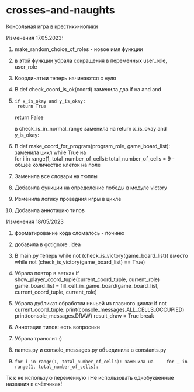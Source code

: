 # crosses-and-naughts
Консольная игра в крестики-нолики

Изменения 17.05.2023:
1. make_random_choice_of_roles - новое имя функции
2. в этой функции убрала сокращения в переменных user_role, user_role
3. Координатыи теперь начинаются с нуля
4. В def check_coord_is_ok(coord) заменила два if на and and
5.     if x_is_okay and y_is_okay:
        return True
    return False
    
    в check_is_in_normal_range
    заменила на 
    return x_is_okay and y_is_okay:
    
6. В def make_coord_for_program(program_role, game_board_list):
заменила цикл
    while True
на    
for i in range(1, total_number_of_cells):
total_number_of_cells = 9 - общее количество клеток на поле
7. Заменила все словари на тюплы
8. Добавила функции на определение победы в модуле victory
9. Изменила логику проведния игры в цикле
10. Добавила аннотацию типов


Изменения 18/05/2023
1. форматирование кода сломалось - починю
2. добавила в gotignore .idea
3. В main.py теперь
 while not (check_is_victory(game_board_list)) вместо  while not (check_is_victory(game_board_list) == True)
4. Убрала повтор в ветках if
show_player_coord_tuple(current_coord_tuple, current_role)
game_board_list = fill_cell_in_game_board(game_board_list, current_coord_tuple, current_role)

5. Убрала дубликат обработки ничьей из главного цикла:
if not current_coord_tuple:
    print(console_messages.ALL_CELLS_OCCUPIED)
    print(console_messages.DRAW)
    result_draw = True
    break
6. Аннотация типов: есть вопросики
7. Убрала транслит :)
8. names.py и console_messages.py объединила в constants.py
9.     for i in range(1, total_number_of_cells): заменила на     for _ in range(1, total_number_of_cells):
Тк к не использую переменную i
Не использовать однобуквенные названия в счётчиках!